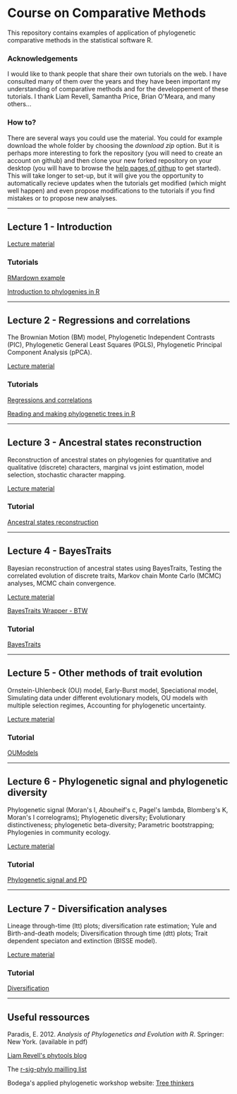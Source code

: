 # Course on Comparative Methods

This repository contains examples of application of phylogenetic comparative methods in the statistical software R.

### Acknowledgements

I would like to thank people that share their own tutorials on the web. I have consulted many of them over the years and they have been important my understanding of comparative methods and for the developpement of these tutorials. I thank Liam Revell, Samantha Price, Brian O'Meara, and many others...

### How to?

There are several ways you could use the material. You could for example download the whole folder by choosing the *download zip* option. But it is perhaps more interesting to fork the repository (you will need to create an account on github) and then clone your new forked repository on your desktop (you will have to browse the [help pages of githup](http://help.github.com) to get started). This will take longer to set-up, but it will give you the opportunity to automatically recieve updates when the tutorials get modified (which might well happen) and even propose modifications to the tutorials if you find mistakes or to propose new analyses.

----

## Lecture 1 - Introduction

[Lecture material](./lecture1/)

### Tutorials

[RMardown example](http://htmlpreview.github.com/?http://github.com/simjoly/CourseComparativeMethods/blob/master/lecture1/First_RMarkdown_Document.html)

[Introduction to phylogenies in R](http://htmlpreview.github.com/?http://github.com/simjoly/CourseComparativeMethods/blob/master/lecture1/Introduction_phylo.html)

----

## Lecture 2 - Regressions and correlations

The Brownian Motion (BM) model, Phylogenetic Independent Contrasts (PIC), Phylogenetic General Least Squares (PGLS), Phylogenetic Principal Component Analysis (pPCA).

[Lecture material](./lecture2/)

### Tutorials

[Regressions and correlations](http://htmlpreview.github.com/?http://github.com/simjoly/CourseComparativeMethods/blob/master/lecture2/StatsPhylo.html)

[Reading and making phylogenetic trees in R](http://htmlpreview.github.com/?http://github.com/simjoly/CourseComparativeMethods/blob/master/lecture2/PhylogeneticTree.html)

----

## Lecture 3 - Ancestral states reconstruction

Reconstruction of ancestral states on phylogenies for quantitative and qualitative (discrete) characters, marginal vs joint estimation, model selection, stochastic character mapping.

[Lecture material](./lecture3/)

### Tutorial

[Ancestral states reconstruction](http://htmlpreview.github.com/?http://github.com/simjoly/CourseComparativeMethods/blob/master/lecture3/AncestralStatesReconstruction.html)

----

## Lecture 4 - BayesTraits

Bayesian reconstruction of ancestral states using BayesTraits, Testing the correlated evolution of discrete traits, Markov chain Monte Carlo (MCMC) analyses, MCMC chain convergence.

[Lecture material](./lecture4/)

[BayesTraits Wrapper - BTW](./lecture4/BTW/)

### Tutorial

[BayesTraits](http://htmlpreview.github.com/?http://github.com/simjoly/CourseComparativeMethods/blob/master/lecture4/BayesTraits.html)

----

## Lecture 5 - Other methods of trait evolution

Ornstein-Uhlenbeck (OU) model, Early-Burst model, Speciational model, Simulating data under different evolutionary models, OU models with multiple selection regimes, Accounting for phylogenetic uncertainty.

[Lecture material](./lecture5/)

### Tutorial

[OUModels](http://htmlpreview.github.com/?http://github.com/simjoly/CourseComparativeMethods/blob/master/lecture5/OUModels.html)

----

## Lecture 6 - Phylogenetic signal and phylogenetic diversity

Phylogenetic signal (Moran's I, Abouheif's c, Pagel's lambda, Blomberg's K, Moran's I correlograms); Phylogenetic diversity; Evolutionary distinctiveness; phylogenetic beta-diversity; Parametric bootstrapping; Phylogenies in community ecology.

[Lecture material](./lecture6/)

### Tutorial

[Phylogenetic signal and PD](http://htmlpreview.github.com/?http://github.com/simjoly/CourseComparativeMethods/blob/master/lecture6/PD.html)

----

## Lecture 7 - Diversification analyses

Lineage through-time (ltt) plots; diversification rate estimation; Yule and Birth-and-death models; Diversification through time (dtt) plots; Trait dependent speciaton and extinction (BISSE model).

[Lecture material](./lecture7/)

### Tutorial

[Diversification](http://htmlpreview.github.com/?http://github.com/simjoly/CourseComparativeMethods/blob/master/lecture7/Diversification.html)

----

## Useful ressources

Paradis, E. 2012. *Analysis of Phylogenetics and Evolution with R*. Springer: New York. (available in pdf)

[Liam Revell's phytools blog](http://blog.phytools.org/)

The [r-sig-phylo mailling list](https://stat.ethz.ch/mailman/listinfo/r-sig-phylo)

Bodega's applied phylogenetic workshop website: [Tree thinkers](http://treethinkers.org/)

